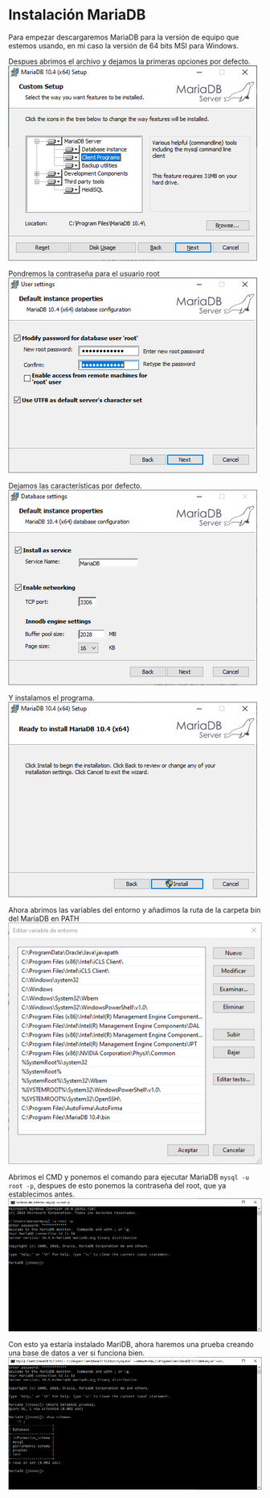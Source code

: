 # Instalación MariaDB

Para empezar descargaremos MariaDB para la versión de equipo que estemos usando, en mi caso la versión de 64 bits MSI para Windows.

Despues abrimos el archivo y dejamos la primeras opciones por defecto.
![](Img/instalacionMariaDB-1.png)

Pondremos la contraseña para el usuario root
![](Img/instalacionMariaDB-2.png)

Dejamos las características por defecto.
![](Img/instalacionMariaDB-3.png)

Y instalamos el programa.
![](Img/instalacionMariaDB-4.png)

Ahora abrimos las variables del entorno y añadimos la ruta de la carpeta bin del MariaDB en PATH
![](Img/instalacionMariaDB-5.png)

Abrimos el CMD y ponemos el comando para ejecutar MariaDB ``mysql -u root -p``, despues de esto ponemos la contraseña del root, que ya establecimos antes.
![](Img/instalacionMariaDB-6.png)

Con esto ya estaría instalado MariDB, ahora haremos una prueba creando una base de datos a ver si funciona bien. 
![](Img/instalacionMariaDB-7.png)